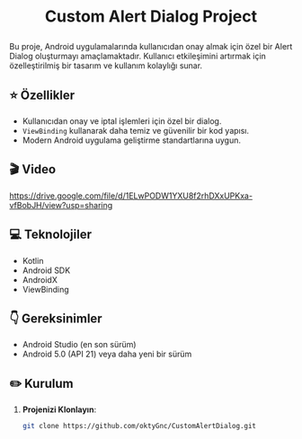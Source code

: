 # <p align="center"> Custom Alert Dialog Project </p>

Bu proje, Android uygulamalarında kullanıcıdan onay almak için özel bir Alert Dialog oluşturmayı amaçlamaktadır. Kullanıcı etkileşimini artırmak için özelleştirilmiş bir tasarım ve kullanım kolaylığı sunar.

## ⭐ Özellikler

- Kullanıcıdan onay ve iptal işlemleri için özel bir dialog.
- `ViewBinding` kullanarak daha temiz ve güvenilir bir kod yapısı.
- Modern Android uygulama geliştirme standartlarına uygun.

## 🎬 Video
https://drive.google.com/file/d/1ELwPODW1YXU8f2rhDXxUPKxa-vfBobJH/view?usp=sharing
<br>

##  💻 Teknolojiler

- Kotlin
- Android SDK
- AndroidX
- ViewBinding

## :point_down: Gereksinimler

- Android Studio (en son sürüm)
- Android 5.0 (API 21) veya daha yeni bir sürüm

## :pencil2: Kurulum

1. **Projenizi Klonlayın**:
   ```bash
   git clone https://github.com/oktyGnc/CustomAlertDialog.git
